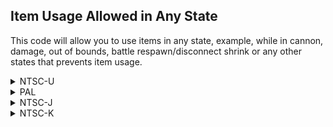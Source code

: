 ## Item Usage Allowed in Any State

This code will allow you to use items in any state, example, while in cannon, damage, out of bounds, battle respawn/disconnect shrink or any other states that prevents item usage.

<details>
<summary>NTSC-U</summary>

```powerpc
0478E9BC 38000000
0678EC04 0000000C
38A00000 38C00000
38800000 00000000
0478ED40 38600000
0478EE14 38600000
0478EF74 38000000
```
</details>

<details>
<summary>PAL</summary>

```powerpc
047979C8 38000000
06797B7C 0000000C
38A00000 38C00000
38800000 00000000
04797D4C 38600000
04797E20 38600000
04797F80 38000000
```
</details>

<details>
<summary>NTSC-J</summary>

```powerpc
04797034 38000000
067971E8 0000000C
38A00000 38C00000
38800000 00000000
047973B8 38600000
0479748C 38600000
047975EC 38000000
```
</details>

<details>
<summary>NTSC-K</summary>

```powerpc
04785D88 38000000
06785F3C 0000000C
38A00000 38C00000
38800000 00000000
0478610C 38600000
047861E0 38600000
04786340 38000000
```
</details>